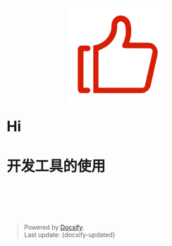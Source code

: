 <div align=center><img src="./img/admire.png" width=220/></div>

</br>

<font size=6 style="font-weight:bold;">Hi</font>

</br>

<font size=6 style="font-weight:bold;">开发工具的使用</font>

</br>


</br></br></br>

> Powered by [Docsify](https://docsify.js.org/#/zh-cn/).</br>
> Last update: {docsify-updated}
